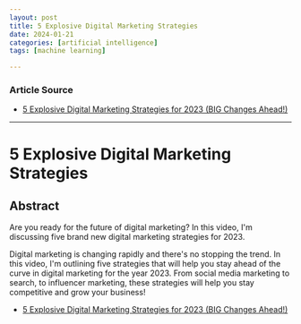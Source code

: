```yaml
---
layout: post
title: 5 Explosive Digital Marketing Strategies  
date: 2024-01-21
categories: [artificial intelligence]
tags: [machine learning]

---
```


### Article Source

* [5 Explosive Digital Marketing Strategies for 2023 (BIG Changes Ahead!)](https://www.youtube.com/watch?v=M1XHzcnH6J4)

---

# 5 Explosive Digital Marketing Strategies 


## Abstract

Are you ready for the future of digital marketing? In this video, I'm discussing five brand new digital marketing strategies for 2023.

Digital marketing is changing rapidly and there's no stopping the trend. In this video, I'm outlining five strategies that will help you stay ahead of the curve in digital marketing for the year 2023. From social media marketing to search, to influencer marketing, these strategies will help you stay competitive and grow your business!


* [5 Explosive Digital Marketing Strategies for 2023 (BIG Changes Ahead!)](https://www.youtube.com/watch?v=M1XHzcnH6J4)